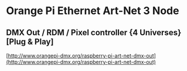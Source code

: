 # Orange Pi Ethernet Art-Net 3 Node #
## DMX Out / RDM / Pixel controller {4 Universes} [Plug & Play] ##

[http://www.orangepi-dmx.org/raspberry-pi-art-net-dmx-out](http://www.orangepi-dmx.org/raspberry-pi-art-net-dmx-out)